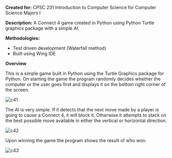 **Created for:** CPSC 231  Introduction to Computer Science for Computer Science Majors I

**Description:** A Connect 4 game created in Python using Python Turtle graphics package with a simple AI. 

**Methodologies:**
- Test driven development (Waterfall method)
- Built using Wing IDE

**Overview**

This is a simple game built in Python using the Turtle Graphics package for Python. On starting the game the program randomly decides whether the computer or the user goes first and displays it on the bottom right corner of the screen.

![c41](https://user-images.githubusercontent.com/5299394/29577143-a2805d4c-8727-11e7-83bc-e0db69bacb70.png)

The AI is very simple. If it detects that the next move made by a player is going to cause a Connect 4, it will block it. Otherwise it attempts to stack on the best possible move available in either the vertical or horizontal direction.

![c42](https://user-images.githubusercontent.com/5299394/29577145-a2825e6c-8727-11e7-905f-13b78b633796.png)

Upon winning the game the program shows the result of who won.

![c43](https://user-images.githubusercontent.com/5299394/29577144-a281c2fe-8727-11e7-860b-3b0359de4f8c.png)
